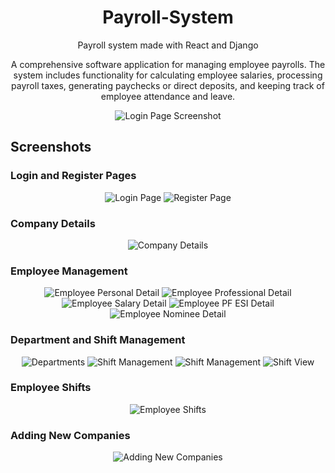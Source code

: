 <h1 align="center">
  Payroll-System
</h1>

<div align="center">
  <p>Payroll system made with React and Django</p>
  <p>A comprehensive software application for managing employee payrolls. The system includes functionality for calculating employee salaries, processing payroll taxes, generating paychecks or direct deposits, and keeping track of employee attendance and leave.</p>
  <img src="docs/screenshots/login-page.png" alt="Login Page Screenshot">
</div>

## Screenshots

### Login and Register Pages

<div align="center">
  <img src="docs/screenshots/login-page.png" alt="Login Page">
  <img src="docs/screenshots/register-page.png" alt="Register Page">
</div>

### Company Details

<div align="center">
  <img src="docs/screenshots/company-details.png" alt="Company Details">
</div>

### Employee Management

<div align="center">
  <img src="docs/screenshots/employee-personal-detail.png" alt="Employee Personal Detail">
  <img src="docs/screenshots/employee-professional-detail.png" alt="Employee Professional Detail">
  <img src="docs/screenshots/employee-salary-detail.png" alt="Employee Salary Detail">
  <img src="docs/screenshots/employee-pf-esi-detail.png" alt="Employee PF ESI Detail">
  <img src="docs/screenshots/employee-nominee-detail.png" alt="Employee Nominee Detail">
  <!-- Add more screenshots here -->
</div>

### Department and Shift Management

<div align="center">
  <img src="docs/screenshots/departments.png" alt="Departments">
  <img src="docs/screenshots/shift.png" alt="Shift Management">
  <img src="docs/screenshots/shift-add.png" alt="Shift Management">
  <img src="docs/screenshots/shift-view.png" alt="Shift View">
</div>

### Employee Shifts

<div align="center">
  <img src="docs/screenshots/employee-shifts.png" alt="Employee Shifts">
</div>

### Adding New Companies

<div align="center">
  <img src="docs/screenshots/new-companies-add.png" alt="Adding New Companies">
</div>
